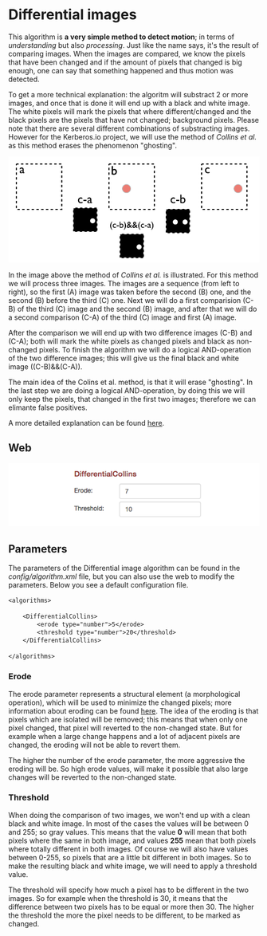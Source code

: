 # Differential images

This algorithm is **a very simple method to detect motion**; in terms of *understanding* but also *processing*. Just like the name says, it's the result of comparing images. When the images are compared, we know the pixels that have been changed and if the amount of pixels that changed is big enough, one can say that something happened and thus motion was detected.

To get a more technical explanation: the algoritm will substract 2 or more images, and once that is done it will end up with a black and white image. The white pixels will mark the pixels that where different/changed and the black pixels are the pixels that have not changed; background pixels. Please note that there are several different combinations of substracting images. However for the Kerberos.io project, we will use the method of *Collins et al.* as this method erases the phenomenon "ghosting".

![Differential images](1_differential_images.png)

In the image above the method of *Collins et al.* is illustrated. For this method we will process three images. The images are a sequence (from left to right), so the first (A) image was taken before the second (B) one, and the second (B) before the third (C) one. Next we will do a first comparision (C-B) of the third (C) image and the second (B) image, and after that we will do a second comparison (C-A) of the third (C) image and first (A) image. 

After the comparison we will end up with two difference images (C-B) and (C-A); both will mark the white pixels as changed pixels and black as non-changed pixels. To finish the algorithm we will do a logical AND-operation of the two difference images; this will give us the final black and white image ((C-B)&&(C-A)).

The main idea of the Colins et al. method, is that it will erase "ghosting". In the last step we are doing a logical AND-operation, by doing this we will only keep the pixels, that changed in the first two images; therefore we can elimante false positives.

A more detailed explanation can be found [here](http://blog.cedric.ws/opencv-simple-motion-detection).

## Web 

![Differential algoritmh](1_differential-images.png)

## Parameters

The parameters of the Differential image algorithm can be found in the *config/algorithm.xml* file, but you can also use the web to modify the parameters. Below you see a default configuration file.

	<algorithms>

		<DifferentialCollins>
			<erode type="number">5</erode>
	    	<threshold type="number">20</threshold>
	    </DifferentialCollins>
    
	</algorithms>

### Erode

The erode parameter represents a structural element (a morphological operation), which will be used to minimize the changed pixels; more information about eroding can be found [here](http://docs.opencv.org/doc/tutorials/imgproc/erosion_dilatation/erosion_dilatation.html). The idea of the eroding is that pixels which are isolated will be removed; this means that when only one pixel changed, that pixel will reverted to the non-changed state. But for example when a large change happens and a lot of adjacent pixels are changed, the eroding will not be able to revert them.

The higher the number of the erode parameter, the more aggressive the eroding will be. So high erode values, will make it possible that also large changes will be reverted to the non-changed state.

### Threshold

When doing the comparison of two images, we won't end up with a clean black and white image. In most of the cases the values will be between 0 and 255; so gray values. This means that the value **0** will mean that both pixels where the same in both image, and values **255** mean that both pixels where totally different in both images. Of course we will also have values between 0-255, so pixels that are a little bit different in both images. So to make the resulting black and white image, we will need to apply a threshold value. 

The threshold will specify how much a pixel has to be different in the two images. So for example when the threshold is 30, it means that the difference between two pixels has to be equal or more then 30. The higher the threshold the more the pixel needs to be different, to be marked as changed.